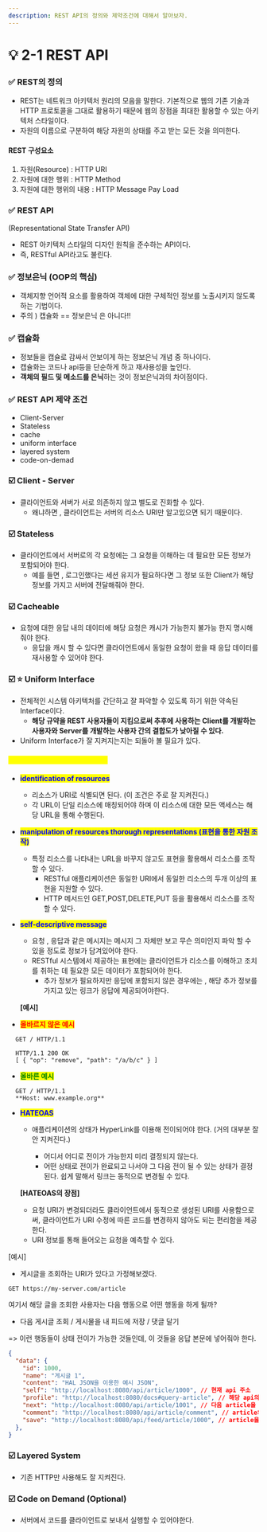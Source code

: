 ```yaml
---
description: REST API의 정의와 제약조건에 대해서 알아보자.
---
```


# 💡 2-1 REST API

### ✅ REST의 정의

* REST는 네트워크 아키텍처 원리의 모음을 말한다.  기본적으로 웹의 기존 기술과 HTTP 프로토콜을 그대로 활용하기 때문에 웹의 장점을 최대한 활용할 수 있는 아키텍처 스타일이다.
* 자원의 이름으로 구분하여 해당 자원의 상태를 주고 받는 모든 것을 의미한다.

#### REST 구성요소

1. 자원(Resource) : HTTP URI
2. 자원에 대한 행위 : HTTP Method
3. 자원에 대한 행위의 내용 : HTTP Message Pay Load

### ✅ REST API

(Representational State Transfer API)

* REST 아키텍처 스타일의 디자인 원칙을 준수하는 API이다.
* 즉, RESTful API라고도 불린다.

### ✅ 정보은닉 (OOP의 핵심)

* 객체지향 언어적 요소를 활용하여 객체에 대한 구체적인 정보를 노출시키지 않도록 하는 기법이다.
* 주의 ) 캡슐화 == 정보은닉 은 아니다!!

### ✅ 캡슐화

* 정보들을 캡슐로 감싸서 안보이게 하는 정보은닉 개념 중 하나이다.
* 캡슐화는 코드나 api등을 단순하게 하고 재사용성을 높인다.
* **객체의 필드 및 메소드를 은닉**하는 것이 정보은닉과의 차이점이다.

### ✅ REST API 제약 조건

* Client-Server
* Stateless
* cache
* uniform interface
* layered system
* code-on-demad

### ☑️ Client - Server

* 클라이언트와 서버가 서로 의존하지 않고 별도로 진화할 수 있다.
  * 왜냐하면 , 클라이언트는 서버의 리소스 URI만 알고있으면 되기 때문이다.

### ☑️ Stateless

* 클라이언트에서 서버로의 각 요청에는 그 요청을 이해하는 데 필요한 모든 정보가 포함되어야 한다.
  * 예를 들면 , 로그인했다는 세션 유지가 필요하다면 그 정보 또한 Client가 해당 정보를 가지고 서버에 전달해줘야 한다.

### ☑️ Cacheable

* 요청에 대한 응답 내의 데이터에 해당 요청은 캐시가 가능한지 불가능 한지 명시해줘야 한다.
  * 응답을 캐시 할 수 있다면 클라이언트에서 동일한 요청이 왔을 때 응답 데이터를 재사용할 수 있어야 한다.

### ☑️ ⭐️ Uniform Interface

* 전체적인 시스템 아키텍처를 간단하고 잘 파악할 수 있도록 하기 위한 약속된 Interface이다.
  * **해당 규약을 REST 사용자들이 지킴으로써 추후에 사용하는 Client를 개발하는 사용자와 Server를 개발하는 사용자 간의 결합도가 낮아질 수 있다.**
* Uniform Interface가 잘 지켜지는지는 되돌아 볼 필요가 있다.

#### <mark style="color:yellow;">🌟 Uniform Interface 제약조건 🌟</mark>

* <mark style="color:blue;">**identification of resources**</mark>
  * 리소스가 URI로 식별되면 된다. (이 조건은 주로 잘 지켜진다.)
  * 각 URL이 단일 리소스에 매칭되어야 하며 이 리소스에 대한 모든 액세스는 해당 URL을 통해 수행된다.



* <mark style="color:blue;">**manipulation of resources thorough representations (표현을 통한 자원 조작)**</mark>
  * 특정 리소스를 나타내는 URL을 바꾸지 않고도 표현을 활용해서 리소스를 조작할 수 있다.
    * RESTful 애플리케이션은 동일한 URI에서 동일한 리소스의 두개 이상의 표현을 지원할 수 있다.
    * HTTP 메서드인 GET,POST,DELETE,PUT 등을 활용해서 리소스를 조작할 수 있다.



*   <mark style="color:blue;">**self-descriptive message**</mark>

    * 요청 , 응답과 같은 메시지는 메시지 그 자체만 보고 무슨 의미인지 파악 할 수 있을 정도로 정보가 담겨있어야 한다.
    * RESTful 시스템에서 제공하는 표현에는 클라이언트가 리소스를 이해하고 조치를 취하는 데 필요한 모든 데이터가 포함되어야 한다.
      * 추가 정보가 필요하지만 응답에 포함되지 않은 경우에는 , 해당 추가 정보를 가지고 있는 링크가 응답에 제공되어야한다.

    **\[예시]**
* <mark style="color:red;">**올바르지 않은 예시**</mark>

```
  GET / HTTP/1.1
```

```
  HTTP/1.1 200 OK
  [ { "op": "remove", "path": "/a/b/c" } ]
```

* <mark style="color:green;">**올바른 예시**</mark>

```
  GET / HTTP/1.1
  **Host: www.example.org**
```



*   <mark style="color:blue;">**HATEOAS**</mark>

    *   애플리케이션의 상태가 HyperLink를 이용해 전이되어야 한다. (거의 대부분 잘 안 지켜진다.)

        * 어디서 어디로 전이가 가능한지 미리 결정되지 않는다.
        * 어떤 상태로 전이가 완료되고 나서야 그 다음 전이 될 수 있는 상태가 결정된다. 쉽게 말해서 링크는 동적으로 변경될 수 있다.



    **\[HATEOAS의 장점]**

    * 요청 URI가 변경되더라도 클라이언트에서 동적으로 생성된 URI를 사용함으로써, 클라이언트가 URI 수정에 따른 코드를 변경하지 않아도 되는 편리함을 제공한다.
    * URI 정보를 통해 들어오는 요청을 예측할 수 있다.

&#x20;     \[예시]

* 게시글을 조회하는 URI가 있다고 가정해보겠다.

```
GET https://my-server.com/article
```

여기서 해당 글을 조회한 사용자는 다음 행동으로 어떤 행동을 하게 될까?

* 다음 게시글 조회 / 게시물을 내 피드에 저장 / 댓글 달기

\=> 이런 행동들이 상태 전이가 가능한 것들인데, 이 것들을 응답 본문에 넣어줘야 한다.

```json
{
  "data": {
    "id": 1000,
    "name": "게시글 1",
    "content": "HAL JSON을 이용한 예시 JSON",
    "self": "http://localhost:8080/api/article/1000", // 현재 api 주소
    "profile": "http://localhost:8080/docs#query-article", // 해당 api의 문서
    "next": "http://localhost:8080/api/article/1001", // 다음 article을 조회하는 URI
    "comment": "http://localhost:8080/api/article/comment", // article의 댓글 달기
    "save": "http://localhost:8080/api/feed/article/1000", // article을 내 피드로 저장
  },
}
```



### ☑️ **Layered System**

* 기존 HTTP만 사용해도 잘 지켜진다.



### ☑️ **Code on Demand (Optional)**

* 서버에서 코드를 클라이언트로 보내서 실행할 수 있어야한다.
